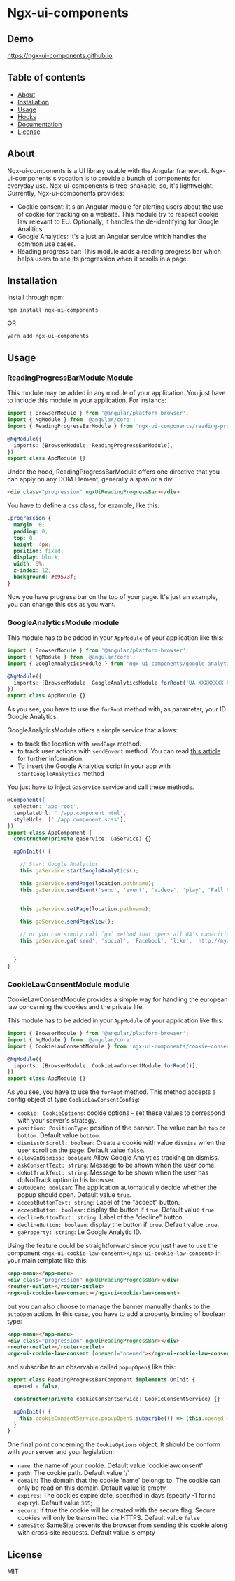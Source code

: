 # Ngx-ui-components

## Demo

https://ngx-ui-components.github.io

## Table of contents

- [About](#about)
- [Installation](#installation)
- [Usage](#usage)
- [Hooks](#hooks)
- [Documentation](#documentation)
- [License](#license)

## About

Ngx-ui-components is a UI library usable with the Angular framework. Ngx-ui-components's vocation is to provide a bunch of components for everyday use. Ngx-ui-components is tree-shakable, so, it's lightweight. Currently, Ngx-ui-components provides:

- Cookie consent: It's an Angular module for alerting users about the use of cookie for tracking on a website. This module try to respect cookie law relevant to EU. Optionally, it handles the de-identifying for Google Analitics.
- Google Analytics: It's a just an Angular service which handles the common use cases.
- Reading progress bar: This module adds a reading progress bar which helps users to see its progression when it scrolls in a page.

## Installation

Install through npm:

```
npm install ngx-ui-components
```

OR

```
yarn add ngx-ui-components
```

## Usage

### ReadingProgressBarModule Module

This module may be added in any module of your application. You just have to include this module in your application. For instance:

```typescript
import { BrowserModule } from '@angular/platform-browser';
import { NgModule } from '@angular/core';
import { ReadingProgressBarModule } from 'ngx-ui-components/reading-progress-bar';

@NgModule({
  imports: [BrowserModule, ReadingProgressBarModule],
})
export class AppModule {}
```

Under the hood, ReadingProgressBarModule offers one directive that you can apply on any DOM Element, generally a span or a div:

```html
<div class="progression" ngxUiReadingProgressBar></div>
```

You have to define a css class, for example, like this:

```css
.progression {
  margin: 0;
  padding: 0;
  top: 0;
  height: 4px;
  position: fixed;
  display: block;
  width: 0%;
  z-index: 12;
  background: #e9573f;
}
```

Now you have progress bar on the top of your page. It's just an example, you can change this css as you want.

### GoogleAnalyticsModule module

This module has to be added in your `AppModule` of your application like this:

```ts
import { BrowserModule } from '@angular/platform-browser';
import { NgModule } from '@angular/core';
import { GoogleAnalyticsModule } from 'ngx-ui-components/google-analytics';

@NgModule({
  imports: [BrowserModule, GoogleAnalyticsModule.forRoot('UA-XXXXXXXX-X')],
})
export class AppModule {}
```

As you see, you have to use the `forRoot` method with, as parameter, your ID Google Analytics.

GoogleAnalyticsModule offers a simple service that allows:

- to track the location with `sendPage` method.
- to track user actions with `sendEnvent` method. You can read [this article](https://developers.google.com/analytics/devguides/collection/analyticsjs/events) for further information.
- To insert the Google Analytics script in your app with `startGoogleAnalytics` method

You just have to inject `GaService` service and call these methods.

```ts
@Component({
  selector: 'app-root',
  templateUrl: './app.component.html',
  styleUrls: ['./app.component.scss'],
})
export class AppComponent {
  constructor(private gaService: GaService) {}

  ngOnInit() {

    // Start Google Analytics
    this.gaService.startGoogleAnalytics();

    this.gaService.sendPage(location.pathname);
    this.gaService.sendEvent('send', 'event', 'Videos', 'play', 'Fall Campaign');


    this.gaService.setPage(location.pathname);
    ...
    this.gaService.sendPageView();

    // or you can simply call `ga` method that opens all GA's capacities
    this.gaService.ga('send', 'social', 'Facebook', 'like', 'http://myownpersonaldomain.com');


  }
}
```

### CookieLawConsentModule module

CookieLawConsentModule provides a simple way for handling the european law concerning the cookies and the private life.

This module has to be added in your `AppModule` of your application like this:

```ts
import { BrowserModule } from '@angular/platform-browser';
import { NgModule } from '@angular/core';
import { CookieLawConsentModule } from 'ngx-ui-components/cookie-consent';

@NgModule({
  imports: [BrowserModule, CookieLawConsentModule.forRoot()],
})
export class AppModule {}
```

As you see, you have to use the `forRoot` method. This method accepts a config object ot type `CookieLawConsentConfig`:

- `cookie: CookieOptions`: cookie options - set these values to correspond with your server's strategy.
- `position: PositionType`: position of the banner. The value can be `top` or `bottom`. Default value `bottom`.
- `dismissOnScroll: boolean`: Create a cookie with value `dismiss` when the user scroll on the page. Default value `false`.
- `allowOnDismiss: boolean`: Allow Google Analytics tracking on dismiss.
- `askConsentText: string`: Message to be shown when the user come.
- `doNotTrackText: string`: Message to be shown when the user has doNotTrack option in his browser.
- `autoOpen: boolean`: The application automatically decide whether the popup should open. Default value `true`.
- `acceptButtonText: string`: Label of the "accept" button.
- `acceptButton: boolean`: display the button if `true`. Default value `true`.
- `declineButtonText: string`: Label of the "decline" button.
- `declineButton: boolean`: display the button if `true`. Default value `true`.
- `gaProperty: string`: Le Google Analytic ID.

Using the feature could be straightforward since you just have to use the component `<ngx-ui-cookie-law-consent></ngx-ui-cookie-law-consent>` in your main template like this:

```html
<app-menu></app-menu>
<div class="progression" ngxUiReadingProgressBar></div>
<router-outlet></router-outlet>
<ngx-ui-cookie-law-consent></ngx-ui-cookie-law-consent>
```

but you can also choose to manage the banner manually thanks to the `autoOpen` action. In this case, you have to add a property binding of boolean type:

```html
<app-menu></app-menu>
<div class="progression" ngxUiReadingProgressBar></div>
<router-outlet></router-outlet>
<ngx-ui-cookie-law-consent [opened]="opened"></ngx-ui-cookie-law-consent>
```

and subscribe to an observable called `popupOpen$` like this:

```ts
export class ReadingProgressBarComponent implements OnInit {
  opened = false;

  constructor(private cookieConsentService: CookieConsentService) {}

  ngOnInit() {
    this.cookieConsentService.popupOpen$.subscribe(() => (this.opened = true));
  }
}
```

One final point concerning the `CookieOptions` object. It should be conform with your server and your legislation:

- `name`: the name of your cookie. Default value 'cookielawconsent'
- `path`: The cookie path. Default value '/'
- `domain`: The domain that the cookie 'name' belongs to. The cookie can only be read on this domain. Default value is empty
- `expires`: The cookies expire date, specified in days (specify -1 for no expiry). Default value `365`;
- `secure`: If true the cookie will be created with the secure flag. Secure cookies will only be transmitted via HTTPS. Default value `false`
- `sameSite`: SameSite prevents the browser from sending this cookie along with cross-site requests. Default value is empty

## License

MIT
